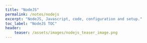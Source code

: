 ```yaml
---
title: "NodeJS"
permalink: /notes/nodejs
excerpt: "NodeJS, Javascript, code, configuration and setup."
toc_label: "NodeJS TOC"
header:
    teaser: /assets/images/nodejs_teaser_image.png
---
```


